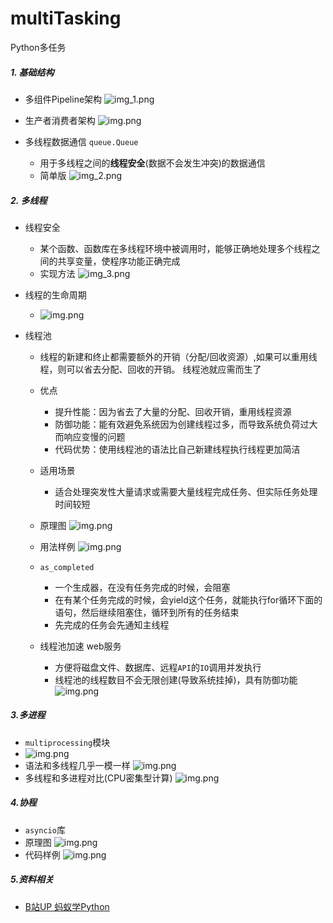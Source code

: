 # multiTasking

Python多任务

##### 1. 基础结构

+ 多组件Pipeline架构
  ![img_1.png](pics/img_1.png)

+ 生产者消费者架构
  ![img.png](pics/img.png)

+ 多线程数据通信 `queue.Queue`
    + 用于多线程之间的**线程安全**(数据不会发生冲突)的数据通信
    + 简单版
      ![img_2.png](pics/img_2.png)

##### 2. 多线程

+ 线程安全
    + 某个函数、函数库在多线程环境中被调用时，能够正确地处理多个线程之间的共享变量，使程序功能正确完成
    + 实现方法
      ![img_3.png](pics/img_3.png)

+ 线程的生命周期
    + ![img.png](pics/img_4.png)

+ 线程池
    + 线程的新建和终止都需要额外的开销（分配/回收资源）,如果可以重用线程，则可以省去分配、回收的开销。 线程池就应需而生了

    + 优点
        + 提升性能：因为省去了大量的分配、回收开销，重用线程资源
        + 防御功能：能有效避免系统因为创建线程过多，而导致系统负荷过大而响应变慢的问题
        + 代码优势：使用线程池的语法比自己新建线程执行线程更加简洁

    + 适用场景
        + 适合处理突发性大量请求或需要大量线程完成任务、但实际任务处理时间较短

    + 原理图
      ![img.png](pics/img_5.png)

    + 用法样例
      ![img.png](pics/img_6.png)

    + `as_completed`
        + 一个生成器，在没有任务完成的时候，会阻塞
        + 在有某个任务完成的时候，会yield这个任务，就能执行for循环下面的语句，然后继续阻塞住，循环到所有的任务结束
        + 先完成的任务会先通知主线程

    + 线程池加速 web服务
        + 方便将磁盘文件、数据库、远程`API`的`IO`调用并发执行
        + 线程池的线程数目不会无限创建(导致系统挂掉)，具有防御功能
          ![img.png](pics/img_7.png)

##### 3.多进程

+ `multiprocessing`模块
+ ![img.png](pics/img_8.png)
+ 语法和多线程几乎一模一样
  ![img.png](pics/img_9.png)
+ 多线程和多进程对比(CPU密集型计算)
  ![img.png](pics/img_10.png)

##### 4.协程

+ `asyncio`库
+ 原理图
  ![img.png](pics/img_11.png)
+ 代码样例
  ![img.png](pics/img_12.png)

##### 5.资料相关

+ [B站UP 蚂蚁学Python](https://www.bilibili.com/video/BV1bK411A7tV?from=search&seid=10435659050354918202)